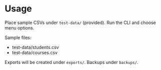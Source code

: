 # Usage

Place sample CSVs under `test-data/` (provided). Run the CLI and choose menu options.

Sample files:
- test-data/students.csv
- test-data/courses.csv

Exports will be created under `exports/`. Backups under `backups/`.
